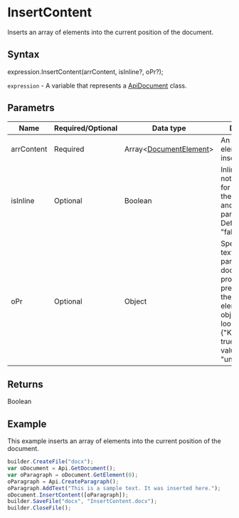 # InsertContent

Inserts an array of elements into the current position of the document.

## Syntax

expression.InsertContent(arrContent, isInline?, oPr?);

`expression` - A variable that represents a [ApiDocument](../ApiDocument.md) class.

## Parametrs

| **Name** | **Required/Optional** | **Data type** | **Description** |
| ------------- | ------------- | ------------- | ------------- |
| arrContent | Required | Array<[DocumentElement](../../../Enumerations/DocumentElement.md)> | An array of elements to insert. |
| isInline | Optional | Boolean | Inline insert or not (works only for the last and the first element and only if it's a paragraph). Default value is "false". |
| oPr | Optional | Object | Specifies that text and paragraph document properties are preserved for the inserted elements. The object should look like this: {"KeepTextOnly": true}. Default value is "undefined". |

## Returns

Boolean

## Example

This example inserts an array of elements into the current position of the document.

```javascript
builder.CreateFile("docx");
var oDocument = Api.GetDocument();
var oParagraph = oDocument.GetElement(0);
oParagraph = Api.CreateParagraph();
oParagraph.AddText("This is a sample text. It was inserted here.");
oDocument.InsertContent([oParagraph]);
builder.SaveFile("docx", "InsertContent.docx");
builder.CloseFile();
```